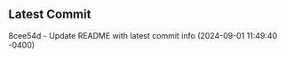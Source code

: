 
## Latest Commit
8cee54d - Update README with latest commit info (2024-09-01 11:49:40 -0400) <Yunxi-Zhou>
